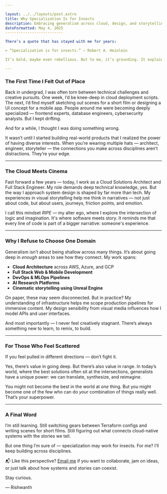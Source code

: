 ```yaml
---

layout: ../../layouts/post.astro
title: Why Specialization Is for Insects
description: Embracing generalism across cloud, design, and storytelling has shaped how I think and build.
dateFormatted: May 4, 2025
--------------------------

There’s a quote that has stayed with me for years:

> “Specialization is for insects.” — Robert A. Heinlein

It’s bold, maybe even rebellious. But to me, it’s grounding. It explains why I never felt quite at home sticking to just one thing. If you’ve ever been told to “pick a lane,” this post is for you.

---
```


### The First Time I Felt Out of Place

Back in undergrad, I was often torn between technical challenges and creative pursuits. One week, I’d be knee-deep in cloud deployment scripts. The next, I’d find myself sketching out scenes for a short film or designing a UI concept for a mobile app. People around me were becoming deeply specialized — frontend experts, database engineers, cybersecurity analysts. But I kept drifting.

And for a while, I thought I was doing something wrong.

It wasn’t until I started building real-world products that I realized the power of having diverse interests. When you’re wearing multiple hats — architect, engineer, storyteller — the connections you make across disciplines aren’t distractions. They’re your edge.

---

### The Cloud Meets Cinema

Fast forward a few years — today, I work as a Cloud Solutions Architect and Full Stack Engineer. My role demands deep technical knowledge, yes. But the way I approach system design is shaped by far more than tech. My experiences in visual storytelling help me think in narratives — not just about code, but about users, journeys, friction points, and emotion.

I call this mindset *RIPE* — my alter ego, where I explore the intersection of logic and imagination. It's where software meets story. It reminds me that every line of code is part of a bigger narrative: someone's experience.

---

### Why I Refuse to Choose One Domain

Generalism isn’t about being shallow across many things. It’s about going deep in *enough* areas to see how they connect. My work spans:

* **Cloud Architecture** across AWS, Azure, and GCP
* **Full Stack Web & Mobile Development**
* **DevOps & MLOps Pipelines**
* **AI Research Platforms**
* **Cinematic storytelling using Unreal Engine**

On paper, these may seem disconnected. But in practice? My understanding of infrastructure helps me scope production pipelines for immersive content. My design sensibility from visual media influences how I model APIs and user interfaces.

And most importantly — I never feel creatively stagnant. There’s always something new to learn, to remix, to build.

---

### For Those Who Feel Scattered

If you feel pulled in different directions — don’t fight it.

Yes, there’s value in going deep. But there’s also value in range. In today’s world, where the best solutions often sit at the intersections, generalists have a unique power: we can translate, synthesize, and reimagine.

You might not become the best in the world at *one* thing. But you might become one of the few who can do *your* combination of things really well. That’s your superpower.

---

### A Final Word

I’m still learning. Still switching gears between Terraform configs and writing scenes for short films. Still figuring out what connects cloud-native systems with the stories we tell.

But one thing I’m sure of — specialization may work for insects. For me? I’ll keep building across disciplines.

📬 Like this perspective? [Email me](mailto:rishwanth.perumandla@hotmail.com) if you want to collaborate, jam on ideas, or just talk about how systems and stories can coexist.

Stay curious.

— Rishwanth
